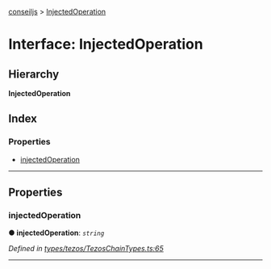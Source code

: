 [conseiljs](../README.md) > [InjectedOperation](../interfaces/injectedoperation.md)

# Interface: InjectedOperation

## Hierarchy

**InjectedOperation**

## Index

### Properties

* [injectedOperation](injectedoperation.md#injectedoperation-1)

---

## Properties

<a id="injectedoperation-1"></a>

###  injectedOperation

**● injectedOperation**: *`string`*

*Defined in [types/tezos/TezosChainTypes.ts:65](https://github.com/Cryptonomic/ConseilJS/blob/688e74f/src/types/tezos/TezosChainTypes.ts#L65)*

___

